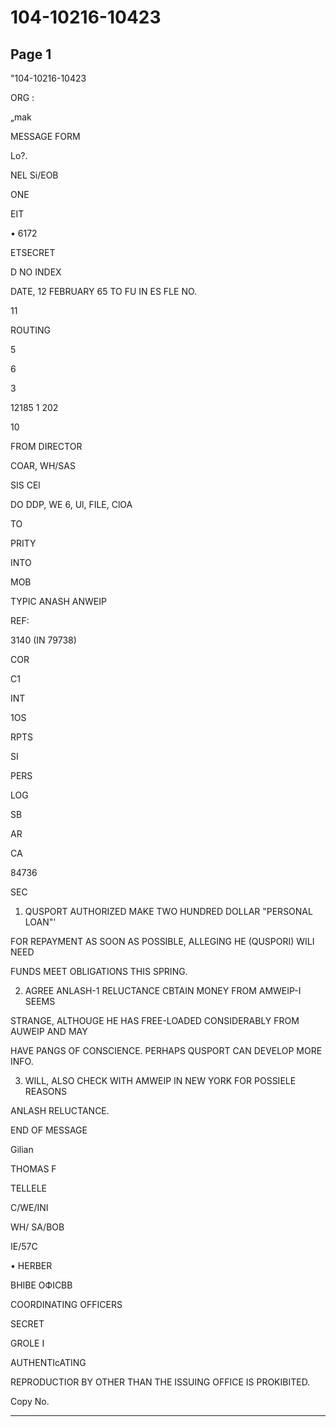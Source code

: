 # 104-10216-10423

## Page 1

"104-10216-10423

ORG :

„mak

MESSAGE FORM

Lo?.

NEL Si/EOB

ONE

EIT

• 6172

ETSECRET

D NO INDEX

DATE, 12 FEBRUARY 65 TO FU IN ES FLE NO.

11

ROUTING

5

6

3

12185 1 202

10

FROM DIRECTOR

COAR, WH/SAS

SIS CEl

DO DDP, WE 6, Ul, FILE, ClOA

TO

PRITY

INTO

MOB

TYPIC ANASH ANWEIP

REF:

3140 (IN 79738)

COR

C1

INT

1OS

RPTS

SI

PERS

LOG

SB

AR

CA

84736

SEC

1. QUSPORT AUTHORIZED MAKE TWO HUNDRED DOLLAR "PERSONAL LOAN"'

FOR REPAYMENT AS SOON AS POSSIBLE, ALLEGING HE (QUSPORI) WILI NEED

FUNDS MEET OBLIGATIONS THIS SPRING.

2. AGREE ANLASH-1 RELUCTANCE CBTAIN MONEY FROM AMWEIP-I SEEMS

STRANGE, ALTHOUGE HE HAS FREE-LOADED CONSIDERABLY FROM AUWEIP AND MAY

HAVE PANGS OF CONSCIENCE. PERHAPS QUSPORT CAN DEVELOP MORE INFO.

3. WILL, ALSO CHECK WITH AMWEIP IN NEW YORK FOR POSSIELE REASONS

ANLASH RELUCTANCE.

END OF MESSAGE

Gilian

THOMAS F

TELLELE

C/WE/INI

WH/ SA/BOB

IE/57C

• HERBER

ВНІВЕ ОФІСВВ

COORDINATING OFFICERS

SECRET

GROLE I

AUTHENTIcATING

REPRODUCTIOR BY OTHER THAN THE ISSUING OFFICE IS PROKIBITED.

Copy No.

---

